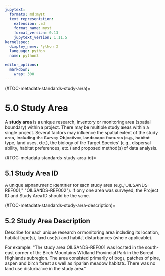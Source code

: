 ```yaml
---
jupytext:
  formats: md:myst
  text_representation:
    extension: .md
    format_name: myst
    format_version: 0.13
    jupytext_version: 1.11.5
kernelspec:
  display_name: Python 3
  language: python
  name: python3
  
editor_options: 
  markdown: 
    wrap: 300
---
```

(#TOC-metadata-standards-study-area)=
# 5.0 Study Area

A **study area** is a unique research, inventory or monitoring area (spatial boundary) within a project. There may be multiple study areas within a single project. Several factors may influence the spatial extent of the study area, including the Survey Objectives, landscape features (e.g., habitat type, land uses, etc.), the biology of the Target Species' (e.g., dispersal ability, habitat preferences, etc.) and proposed method(s) of data analysis.

(#TOC-metadata-standards-study-area-id)=
## 5.1 Study Area ID

A unique alphanumeric identifier for each study area (e.g.,"OILSANDS-REF001," "OILSANDS-REF002"). If only one area was surveyed, the Project ID and Study Area ID should be the same.

(#TOC-metadata-standards-study-area-description)=
## 5.2 Study Area Description

Describe for each unique research or monitoring area including its location, habitat type(s), land use(s) and habitat disturbances (where applicable).

For example: "The study area OILSANDS-REF001 was located in the south-east corner of the Birch Mountains Wildland Provincial Park in the Boreal Highlands subregion. The area consisted primarily of bogs, patches of pine, aspen and birch forest as well as riparian meadow habitats. There was no land use disturbance in the study area."
